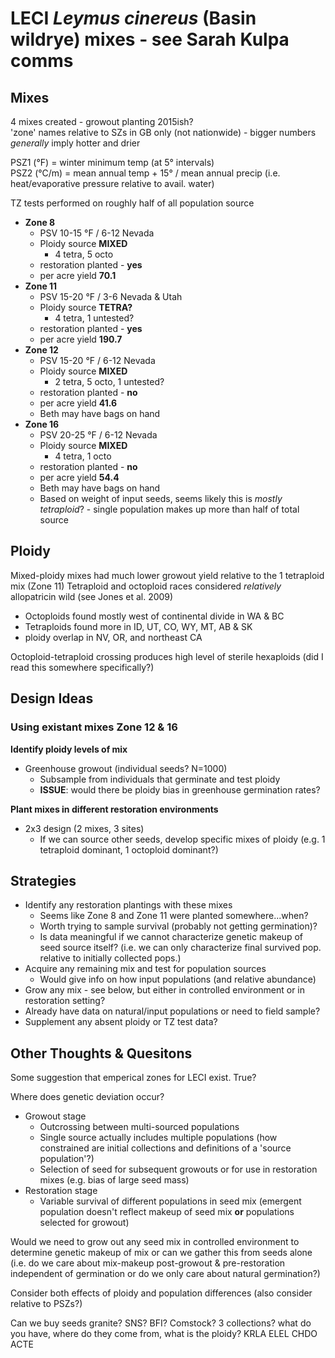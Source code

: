 # LECI *Leymus cinereus* (Basin wildrye) mixes - see Sarah Kulpa comms
## Mixes
4 mixes created - growout planting 2015ish?  
'zone' names relative to SZs in GB only (not nationwide) - bigger numbers *generally* imply hotter and drier
    
PSZ1 (°F) = winter minimum temp (at 5° intervals)  
PSZ2 (°C/m) = mean annual temp + 15° / mean annual precip (i.e. heat/evaporative pressure relative to avail. water)
    
TZ tests performed on roughly half of all population source
* **Zone 8**
    + PSV 10-15 °F / 6-12 Nevada
    + Ploidy source **MIXED**
        + 4 tetra, 5 octo
    + restoration planted - **yes**
    + per acre yield **70.1**
* **Zone 11**
    + PSV 15-20 °F / 3-6 Nevada & Utah
    + Ploidy source **TETRA?**
        + 4 tetra, 1 untested?
    + restoration planted - **yes**
    + per acre yield **190.7**
* **Zone 12**
    + PSV 15-20 °F / 6-12 Nevada
    + Ploidy source **MIXED**
        + 2 tetra, 5 octo, 1 untested?
    + restoration planted - **no**
    + per acre yield **41.6**
    + Beth may have bags on hand
* **Zone 16**
    + PSV 20-25 °F / 6-12 Nevada
    + Ploidy source **MIXED**
        + 4 tetra, 1 octo
    + restoration planted - **no**
    + per acre yield **54.4**
    + Beth may have bags on hand
    + Based on weight of input seeds, seems likely this is *mostly tetraploid*? - single population makes up more than half of total source
    
## Ploidy
Mixed-ploidy mixes had much lower growout yield relative to the 1 tetraploid mix (Zone 11)
Tetraploid and octoploid races considered *relatively* allopatricin wild (see Jones et al. 2009)
* Octoploids found mostly west of continental divide in WA & BC
* Tetraploids found more in ID, UT, CO, WY, MT, AB & SK
* ploidy overlap in NV, OR, and northeast CA  
  
Octoploid-tetraploid crossing produces high level of sterile hexaploids (did I read this somewhere specifically?)
## Design Ideas
### Using existant mixes Zone 12 & 16
**Identify ploidy levels of mix**
* Greenhouse growout (individual seeds? N=1000)
    + Subsample from individuals that germinate and test ploidy
    + **ISSUE**: would there be ploidy bias in greenhouse germination rates?  

**Plant mixes in different restoration environments**
* 2x3 design (2 mixes, 3 sites)
    + If we can source other seeds, develop specific mixes of ploidy (e.g. 1 tetraploid dominant, 1 octoploid dominant?)
## Strategies
* Identify any restoration plantings with these mixes
    + Seems like Zone 8 and Zone 11 were planted somewhere...when?
    + Worth trying to sample survival (probably not getting germination)?  
    + Is data meaningful if we cannot characterize genetic makeup of seed source itself? (i.e. we can only characterize final survived pop. relative to initially collected pops.)
* Acquire any remaining mix and test for population sources
    + Would give info on how input populations (and relative abundance)
* Grow any mix - see below, but either in controlled environment or in restoration setting?
* Already have data on natural/input populations or need to field sample?
* Supplement any absent ploidy or TZ test data?
## Other Thoughts & Quesitons  
Some suggestion that emperical zones for LECI exist. True?
    
Where does genetic deviation occur?  
* Growout stage
    + Outcrossing between multi-sourced populations
    + Single source actually includes multiple populations (how constrained are initial collections and definitions of a 'source population'?)
    + Selection of seed for subsequent growouts or for use in restoration mixes (e.g. bias of large seed mass)
* Restoration stage
    + Variable survival of different populations in seed mix (emergent population doesn't reflect makeup of seed mix **or** populations selected for growout)
  
Would we need to grow out any seed mix in controlled environment to determine genetic makeup of mix or can we gather this from seeds alone (i.e. do we care about mix-makeup post-growout & pre-restoration independent of germination or do we only care about natural germination?)
    
Consider both effects of ploidy and population differences (also consider relative to PSZs?)


Can we buy seeds granite? SNS? BFI? Comstock? 3 collections? what do you have, where do they come from, what is the ploidy? KRLA ELEL CHDO ACTE 